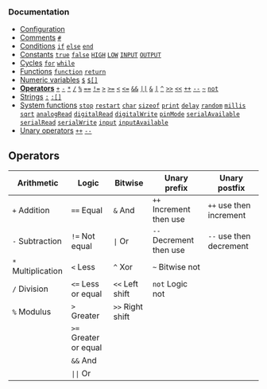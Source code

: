 ### Documentation
- [Configuration](/documentation/configuration.md)
- [Comments](/documentation/comments.md) [`#`]()  
- [Conditions](/documentation/conditions.md) [`if`]() [`else`]() [`end`]()
- [Constants](/documentation/constants.md) [`true`]() [`false`]() [`HIGH`]() [`LOW`]() [`INPUT`]() [`OUTPUT`]()
- [Cycles](/documentation/cycles.md) [`for`](/documentation/cycles.md#for) [`while`](/documentation/cycles.md#while)
- [Functions](/documentation/functions.md) [`function`]() [`return`]()
- [Numeric variables](/documentation/numeric-variables.md) [`$`]() [`$[]`]()
- **[Operators](/documentation/operators.md)** [`+`]() [`-`]() [`*`]() [`/`]() [`%`]() [`==`]() [`!=`]() [`>`]() [`>=`]() [`<`]() [`<=`]() [`&&`]() [`||`]() [`&`]() [`|`]() [`^`]() [`>>`]() [`<<`]() [`++`]() [`--`]() [`~`]() [`not`]()
- [Strings](/documentation/strings.md) [`:`]() [`:[]`]()
- [System functions](/documentation/system-functions.md) [`stop`]() [`restart`]() [`char`]() [`sizeof`]() [`print`]() [`delay`]() [`random`]() [`millis`]() [`sqrt`]() [`analogRead`]() [`digitalRead`]() [`digitalWrite`]() [`pinMode`]() [`serialAvailable`]() [`serialRead`]() [`serialWrite`]() [`input`]() [`inputAvailable`]()
- [Unary operators](/documentation/unary-operators.md) [`++`]() [`--`]()

## Operators

| Arithmetic         | Logic                 | Bitwise          | Unary prefix             |  Unary postfix          |
| ------------------ | --------------------- | ---------------- | ------------------------ | ----------------------- |
| `+` Addition       | `==` Equal            | `&` And          | `++`  Increment then use | `++` use then increment |
| `-` Subtraction    | `!=` Not equal        | `\|` Or           | `--`  Decrement then use | `--` use then decrement |
| `*` Multiplication | `<`  Less             | `^` Xor          | `~`   Bitwise not        |                         |
| `/` Division       | `<=` Less or equal    | `<<` Left shift  | `not` Logic not          |                         |
| `%` Modulus        | `>`  Greater          | `>>` Right shift |                          |                         |
|                    | `>=` Greater or equal |                  |                          |                         |
|                    | `&&` And              |                  |                          |                         |
|                    | `\|\|` Or               |                  |                          |                         |
